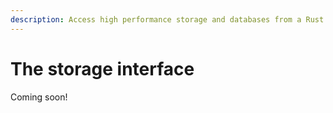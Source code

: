 ```yaml
---
description: Access high performance storage and databases from a Rust API
---
```


# The storage interface

Coming soon!

